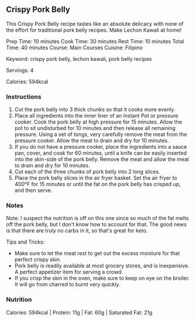 ## Crispy Pork Belly

This Crispy Pork Belly recipe tastes like an absolute delicacy with none of the effort for traditional pork belly recipes. Make Lechon Kawali at home!

Prep Time: 10 minutes
Cook Time: 30 minutes
Rest Time: 10 minutes
Total Time: 40 minutes
Course: Main Courses
Cuisine: Filipino

Keyword: crispy pork belly, lechon kawali, pork belly recipes

Servings: 4

Calories: 594kcal

### Instructions

1. Cut the pork belly into 3 thick chunks so that it cooks more evenly.   
2. Place all ingredients into the inner liner of an Instant Pot or pressure cooker. Cook the pork belly at high pressure for 15 minutes. Allow the pot to sit undisturbed for 10 minutes and then release all remaining pressure. Using a set of tongs, very carefully remove the meat from the pressure cooker. Allow the meat to drain and dry for 10 minutes.    
3. If you do not have a pressure cooker, place the ingredients into a sauce pan, cover, and cook for 60 minutes, until a knife can be easily inserted into the skin-side of the pork belly. Remove the meat and allow the meat to drain and dry for 10 minutes.    
4. Cut each of the three chunks of pork belly into 2 long slices.     
5. Place the pork belly slices in the air fryer basket. Set the air fryer to 400°F for 15 minutes or until the fat on the pork belly has crisped up, and then serve.    
    
### Notes

Note: I suspect the nutrition is off on this one since so much of the fat melts off the pork belly, but I don't know how to account for that. The good news is that there are truly no carbs in it, so that's great for keto.

Tips and Tricks:

*   Make sure to let the meat rest to get out the excess moisture for that perfect crispy skin.
*   Pork belly is readily available at most grocery stores, and is inexpensive. A perfect appetizer item for serving a crowd. 
*   If you crisp the skin in the oven, make sure to keep on eye on the broiler. It will go from charred to burnt very quickly. 

### Nutrition

Calories: 594kcal | Protein: 11g | Fat: 60g | Saturated Fat: 21g
